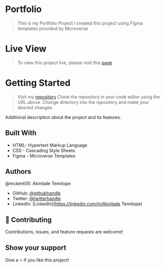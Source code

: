 # Portfolio

> This is my Portfolio Project
> I created this project using Figma templates provided by Microverse

# Live View
> To view this project live, please visit this [page](https://mckent05.github.io/Portfolio_Project/mobile.html)

# Getting Started

> Visit my [repository](https://github.com/mckent05/Portfolio_Project.git)
> Clone the repository in your code editor using the URL above.
> Change directory into the repository and make your desried changes.


Additional description about the project and its features.

## Built With

- HTML- Hypertext Markup Language
- CSS - Cascading Style Sheets
- Figma - Microverse Templates

## Authors

@mckent05: Akinlade Temitope

- GitHub: [@githubhandle](https://github.com/mckent05)
- Twitter: [@twitterhandle](https://twitter.com/mckent05)
- LinkedIn: [LinkedIn](https://linkedin.com/in/Akinlade Temitope)


## 🤝 Contributing

Contributions, issues, and feature requests are welcome!



## Show your support

Give a ⭐️ if you like this project!
